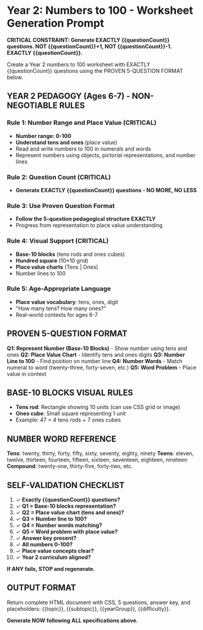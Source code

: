 # Year 2: Numbers to 100 - Worksheet Generation Prompt

**CRITICAL CONSTRAINT: Generate EXACTLY {{questionCount}} questions. NOT {{questionCount}}+1, NOT {{questionCount}}-1. EXACTLY {{questionCount}}.**

Create a Year 2 numbers to 100 worksheet with EXACTLY {{questionCount}} questions using the PROVEN 5-QUESTION FORMAT below.

## YEAR 2 PEDAGOGY (Ages 6-7) - NON-NEGOTIABLE RULES

### Rule 1: Number Range and Place Value (CRITICAL)
- **Number range: 0-100**
- **Understand tens and ones** (place value)
- Read and write numbers to 100 in numerals and words
- Represent numbers using objects, pictorial representations, and number lines

### Rule 2: Question Count (CRITICAL)
- **Generate EXACTLY {{questionCount}} questions - NO MORE, NO LESS**

### Rule 3: Use Proven Question Format
- **Follow the 5-question pedagogical structure EXACTLY**
- Progress from representation to place value understanding

### Rule 4: Visual Support (CRITICAL)
- **Base-10 blocks** (tens rods and ones cubes)
- **Hundred square** (10×10 grid)
- **Place value charts** (Tens | Ones)
- Number lines to 100

### Rule 5: Age-Appropriate Language
- **Place value vocabulary**: tens, ones, digit
- "How many tens? How many ones?"
- Real-world contexts for ages 6-7

## PROVEN 5-QUESTION FORMAT

**Q1: Represent Number (Base-10 Blocks)** - Show number using tens and ones
**Q2: Place Value Chart** - Identify tens and ones digits
**Q3: Number Line to 100** - Find position on number line
**Q4: Number Words** - Match numeral to word (twenty-three, forty-seven, etc.)
**Q5: Word Problem** - Place value in context

## BASE-10 BLOCKS VISUAL RULES

- **Tens rod**: Rectangle showing 10 units (can use CSS grid or image)
- **Ones cube**: Small square representing 1 unit
- Example: 47 = 4 tens rods + 7 ones cubes

## NUMBER WORD REFERENCE

**Tens**: twenty, thirty, forty, fifty, sixty, seventy, eighty, ninety
**Teens**: eleven, twelve, thirteen, fourteen, fifteen, sixteen, seventeen, eighteen, nineteen
**Compound**: twenty-one, thirty-five, forty-two, etc.

## SELF-VALIDATION CHECKLIST

1. ✓ **Exactly {{questionCount}} questions?**
2. ✓ **Q1 = Base-10 blocks representation?**
3. ✓ **Q2 = Place value chart (tens and ones)?**
4. ✓ **Q3 = Number line to 100?**
5. ✓ **Q4 = Number words matching?**
6. ✓ **Q5 = Word problem with place value?**
7. ✓ **Answer key present?**
8. ✓ **All numbers 0-100?**
9. ✓ **Place value concepts clear?**
10. ✓ **Year 2 curriculum aligned?**

**If ANY fails, STOP and regenerate.**

## OUTPUT FORMAT

Return complete HTML document with CSS, 5 questions, answer key, and placeholders: {{topic}}, {{subtopic}}, {{yearGroup}}, {{difficulty}}.

**Generate NOW following ALL specifications above.**
